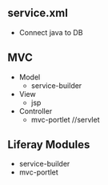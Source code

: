 ## service.xml
- Connect java to DB

## MVC
- Model
  - service-builder
- View
  - jsp
- Controller
  - mvc-portlet  //servlet


## Liferay Modules
- service-builder
- mvc-portlet
